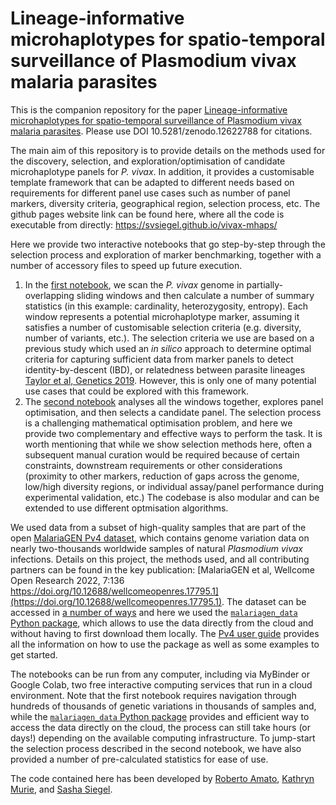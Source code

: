 # Lineage-informative microhaplotypes for spatio-temporal surveillance of Plasmodium vivax malaria parasites

This is the companion repository for the paper [Lineage-informative microhaplotypes for spatio-temporal surveillance of Plasmodium vivax malaria parasites](https://www.medrxiv.org/content/10.1101/2023.03.13.23287179v1). Please use DOI 10.5281/zenodo.12622788 for citations.

The main aim of this repository is to provide details on the methods used for the discovery, selection, and exploration/optimisation of candidate microhaplotype panels for _P. vivax_. In addition, it provides a customisable template framework that can be adapted to different needs based on requirements for different panel use cases such as number of panel markers, diversity criteria, geographical region, selection process, etc. The github pages website link can be found here, where all the code is executable from directly: https://svsiegel.github.io/vivax-mhaps/

Here we provide two interactive notebooks that go step-by-step through the selection process and exploration of marker benchmarking, together with a number of accessory files to speed up future execution. 
1. In the [first notebook](notebooks/1_evaluating_marker_candidates.ipynb), we scan the _P. vivax_ genome in partially-overlapping sliding windows and then calculate a number of summary statistics (in this example: cardinality, heterozygosity, entropy). Each window represents a potential microhaplotype marker, assuming it satisfies a number of customisable selection criteria (e.g. diversity, number of variants, etc.). The selection criteria we use are based on a previous study which used an _in silico_ approach to determine optimal criteria for capturing sufficient data from marker panels to detect identity-by-descent (IBD), or relatedness between parasite lineages [Taylor et al, Genetics 2019](10.1534/genetics.119.302120). However, this is only one of many potential use cases that could be explored with this framework. 
1. The [second notebook](notebooks/2_selection_from_microhaplotype_candidates.ipynb) analyses all the windows together, explores panel optimisation, and then selects a candidate panel. The selection process is a challenging mathematical optimisation problem, and here we provide two complementary and effective ways to perform the task. It is worth mentioning that while we show selection methods here, often a subsequent manual curation would be required because of certain constraints, downstream requirements or other considerations (proximity to other markers, reduction of gaps across the genome, low/high diversity regions, or individual assay/panel performance during experimental validation, etc.) The codebase is also modular and can be extended to use different optmisation algorithms.

We used data from a subset of high-quality samples that are part of the open [MalariaGEN Pv4 dataset](https://www.malariagen.net/resource/30), which contains genome variation data on nearly two-thousands worldwide samples of natural _Plasmodium vivax_ infections. Details on this project, the methods used, and all contributing partners can be found in the key publication: [MalariaGEN et al, Wellcome Open Research 2022, 7:136 https://doi.org/10.12688/wellcomeopenres.17795.1](https://doi.org/10.12688/wellcomeopenres.17795.1). The dataset can be accessed in [a number of ways](https://new_malariagen.staging.sanger.ac.uk/resource/30/) and here we used the [`malariagen_data` Python package](https://github.com/malariagen/malariagen-data-python), which allows to use the data directly from the cloud and without having to first download them locally. The [Pv4 user guide](https://malariagen.github.io/parasite-data/pv4/Data_access.html) provides all the information on how to use the package as well as some examples to get started.

The notebooks can be run from any computer, including via MyBinder or Google Colab, two free interactive computing services that run in a cloud environment. Note that the first notebook requires navigation through hundreds of thousands of genetic variations in thousands of samples and, while the [`malariagen_data` Python package](https://github.com/malariagen/malariagen-data-python) provides and efficient way to access the data directly on the cloud, the process can still take hours (or days!) depending on the available computing infrastructure. To jump-start the selection process described in the second notebook, we have also provided a number of pre-calculated statistics for ease of use.

The code contained here has been developed by [Roberto Amato](https://github.com/roamato), [Kathryn Murie](https://github.com/kathryn1995), and [Sasha Siegel](https://github.com/svsiegel).
